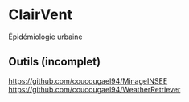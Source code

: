 # ClairVent
Épidémiologie urbaine

## Outils (incomplet)

https://github.com/coucougael94/MinageINSEE
https://github.com/coucougael94/WeatherRetriever
